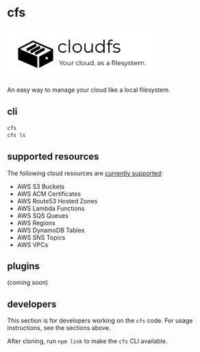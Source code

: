 # cfs

<img src="logo.svg" width="350px">

An easy way to manage your cloud like a local filesystem.

## cli

```sh
cfs
cfs ls
```

## supported resources

The following cloud resources are [currently supported](./src/resources/):

- AWS S3 Buckets
- AWS ACM Certificates
- AWS Route53 Hosted Zones
- AWS Lambda Functions
- AWS SQS Queues
- AWS Regions
- AWS DynamoDB Tables
- AWS SNS Topics
- AWS VPCs

## plugins

(coming soon)

## developers

This section is for developers working on the `cfs` code. For usage instructions, see the sections above.

After cloning, run `npm link` to make the `cfs` CLI available.
